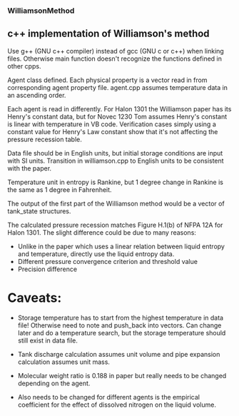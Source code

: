 ### WilliamsonMethod
## c++ implementation of Williamson's method


Use g++ (GNU c++ compiler) instead of gcc (GNU c or c++) when linking files. Otherwise main function doesn't recognize the functions defined in other cpps.



Agent class defined. Each physical property is a vector read in from corresponding agent property file. agent.cpp assumes temperature data in an ascending order.

Each agent is read in differently.
For Halon 1301 the Williamson paper has its Henry's constant data, but for Novec 1230 Tom assumes Henry's constant is linear with temperature in VB code.
Verification cases simply using a constant value for Henry's Law constant show that it's not affecting the pressure recession table.

Data file should be in English units, but initial storage conditions are input with SI units. Transition in williamson.cpp to English units to be consistent with the paper.

Temperature unit in entropy is Rankine, but 1 degree change in Rankine is the same as 1 degree in Fahrenheit.



The output of the first part of the Williamson method would be a vector of tank_state structures.



The calculated pressure recession matches Figure H.1(b) of NFPA 12A for Halon 1301.
The slight difference could be due to many reasons:
* Unlike in the paper which uses a linear relation between liquid entropy and temperature, directly use the liquid entropy data.
* Different pressure convergence criterion and threshold value
* Precision difference



# Caveats:

* Storage temperature has to start from the highest temperature in data file! Otherwise need to note and push_back into vectors.
Can change later and do a temperature search, but the storage temperature should still exist in data file.

* Tank discharge calculation assumes unit volume and pipe expansion calculation assumes unit mass.

* Molecular weight ratio is 0.188 in paper but really needs to be changed depending on the agent.
* Also needs to be changed for different agents is the empirical coefficient for the effect of dissolved nitrogen on the liquid volume.



